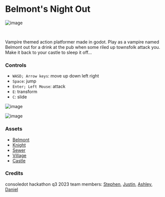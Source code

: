 # Belmont's Night Out

![image](https://github.com/dagbay-rh/vampire-castle/assets/87503474/c9fd4d95-6f28-4f4e-837f-3888928b0b39)

<br>

Vampire themed action platformer made in godot. Play as a vampire named Belmont out for a drink at the pub when some riled up townsfolk attack you. Make it back to your castle to sleep it off...

### Controls

-   `WASD; Arrow keys`: move up down left right <br>
-   `Space`: jump <br>
-   `Enter; Left Mouse`: attack <br>
-   `E`: transform <br>
-   `C`: slide <br>

![image](https://github.com/dagbay-rh/vampire-castle/assets/87503474/1dbdb5de-eb2c-4e07-bfab-c16eb714d62b)


![image](https://github.com/dagbay-rh/vampire-castle/assets/87503474/e267fcb6-fcbe-430a-b68b-71f46e61ff9d)

### Assets
-  [Belmont](https://rvros.itch.io/animated-pixel-hero)
-  [Knight](https://aamatniekss.itch.io/fantasy-knight-free-pixelart-animated-character)
-  [Sewer]()
-  [Village](https://cainos.itch.io/pixel-art-platformer-village-props)
-  [Castle](https://brullov.itch.io/2d-platformer-asset-pack-castle-of-despair)

### Credits

consoledot hackathon q3 2023
team members: [Stephen](https://github.com/SteveHNH), [Justin](https://github.com/justinorringer), [Ashley](https://github.com/abaiken), [Daniel](https://github.com/dagbay-rh)
